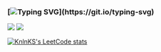 ### [![Typing SVG](https://readme-typing-svg.herokuapp.com?font=Fira+Code&duration=3000&pause=1000&color=15C828&width=435&lines=Hi%2C+i'm+a+C%2FC%2B%2B+developer...)](https://git.io/typing-svg)

![](https://github-profile-summary-cards.vercel.app/api/cards/stats?username=droysky&theme=solarized_dark)
![](https://github-profile-summary-cards.vercel.app/api/cards/most-commit-language?username=droysky&theme=solarized_dark)

[![KnlnKS's LeetCode stats](https://leetcode-stats-six.vercel.app/api?username=KnlnKS?theme=dark,width=1200&height=500)](https://github.com/KnlnKS/leetcode-stats)
